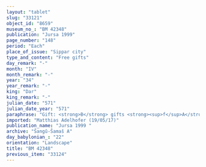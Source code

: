 ```yaml
---
layout: "tablet"
slug: "33121"
object_id: "8659"
museum_no_: "BM 42348"
publication: "Jursa 1999"
page_number: "148"
period: "Each"
place_of_issue: "Sippar city"
type_and_content: "Free gifts"
day_remark: "-"
month: "IV"
month_remark: "-"
year: "34"
year_remark: "-"
king: "Dar"
king_remark: "-"
julian_date: "571"
julian_date_year: "571"
paraphrase: "Gift: <strong>B</strong> gifts <strong><sup>f</sup>A</strong> <strong><sup>f</sup></strong>[<strong>C<sub>1</sub></strong>], <strong><sup>f</sup>C<sub>2</sub></strong>&nbsp;and <strong><sup>f</sup>C<sub>3</sub></strong>, 3 of his slaves, with a sealed document. They are given in lieu of [x] minas of silver, the dowry of <strong><sup>f</sup>A</strong>, and 1/3 mina of silver from <strong><sup>f</sup>A</strong>&rsquo;s dowry casket (<em>quppu</em>), which <strong>B</strong> had used with <strong><sup>f</sup>A</strong>&rsquo;s approval (<em>ana ṣib&ucirc;ti</em>). 3 <em>qa</em> (3 l)of beer, cuts (<em>pirānu</em>) of meat, <em>makkasu</em>-meat and trimmings from <strong>B</strong>&rsquo;s prebend in the Ebabbar before &Scaron;ama&scaron; are <strong><sup>f</sup>A</strong>&rsquo;s security for 10 minas of white silver, that <strong>B</strong> had bequeathed her. Whoever pays <strong><sup>f</sup>A</strong> 10 minas of silver can buy the prebend. A clause stating <strong><sup>f</sup>A</strong>&rsquo;s right of disposal of the silver and the 3 slaves ends the operative section. 14 witnesses and the scribe: &Scaron;ūzubu/Zababa-ahu-iddin//Ileˀˀi-Marduk.<br /> &nbsp;<br /> <strong><sup>f</sup></strong><strong>A</strong> = <sup>f</sup>Ēṭirtu/Aplāya//Balīh&ucirc;, wife of <strong>B</strong> ; <strong>B</strong> = Bēl-uballiṭ/Bēl-mu&scaron;eb&scaron;i//Balāṭu; <strong><sup>f</sup>C<sub>1</sub></strong>&nbsp;= broken name; <strong><sup>f</sup>C<sub>2</sub></strong>&nbsp;= <sup>f</sup>Itti-&Scaron;ama&scaron;-lubnu; <strong><sup>f</sup>C<sub>2</sub></strong>&nbsp;= <sup>f</sup>Bēltāya<br /> &nbsp;"
imported: "Matthias Adelhofer (19/05/17)"
publication_name: "Jursa 1999 "
archive: "Šangû-Šamaš A"
day_babylonian_: "22"
orientation: "Landscape"
title: "BM 42348"
previous_item: "33124"
---
```

